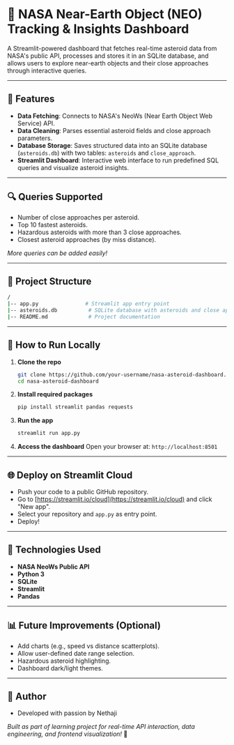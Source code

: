 # 🚀 NASA Near-Earth Object (NEO) Tracking & Insights Dashboard

A Streamlit-powered dashboard that fetches real-time asteroid data from NASA's public API, processes and stores it in an SQLite database, and allows users to explore near-earth objects and their close approaches through interactive queries.

---

## 🔢 Features

- **Data Fetching**: Connects to NASA's NeoWs (Near Earth Object Web Service) API.
- **Data Cleaning**: Parses essential asteroid fields and close approach parameters.
- **Database Storage**: Saves structured data into an SQLite database (`asteroids.db`) with two tables: `asteroids` and `close_approach`.
- **Streamlit Dashboard**: Interactive web interface to run predefined SQL queries and visualize asteroid insights.

---

## 🔍 Queries Supported

- Number of close approaches per asteroid.
- Top 10 fastest asteroids.
- Hazardous asteroids with more than 3 close approaches.
- Closest asteroid approaches (by miss distance).

*More queries can be added easily!*

---

## 📁 Project Structure

```bash
/
|-- app.py               # Streamlit app entry point
|-- asteroids.db          # SQLite database with asteroids and close approach data
|-- README.md             # Project documentation
```

---

## 🔄 How to Run Locally

1. **Clone the repo**
   ```bash
   git clone https://github.com/your-username/nasa-asteroid-dashboard.git
   cd nasa-asteroid-dashboard
   ```

2. **Install required packages**
   ```bash
   pip install streamlit pandas requests
   ```

3. **Run the app**
   ```bash
   streamlit run app.py
   ```

4. **Access the dashboard**
   Open your browser at: `http://localhost:8501`

---

## 🌐 Deploy on Streamlit Cloud

- Push your code to a public GitHub repository.
- Go to [https://streamlit.io/cloud](https://streamlit.io/cloud) and click "New app".
- Select your repository and `app.py` as entry point.
- Deploy!

---

## 🌌 Technologies Used

- **NASA NeoWs Public API**
- **Python 3**
- **SQLite**
- **Streamlit**
- **Pandas**

---

## 📊 Future Improvements (Optional)

- Add charts (e.g., speed vs distance scatterplots).
- Allow user-defined date range selection.
- Hazardous asteroid highlighting.
- Dashboard dark/light themes.

---

## 💪 Author

- Developed with passion by Nethaji

*Built as part of learning project for real-time API interaction, data engineering, and frontend visualization!* 🚀

